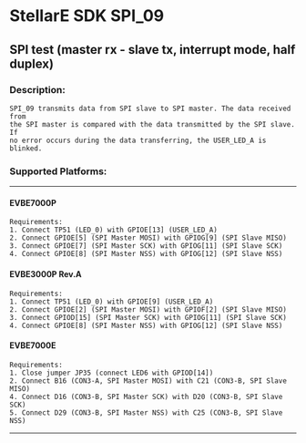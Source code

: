 # StellarE SDK SPI_09

## SPI test (master rx - slave tx, interrupt mode, half duplex)

### Description: 
	SPI_09 transmits data from SPI slave to SPI master. The data received from
	the SPI master is compared with the data transmitted by the SPI slave. If
	no error occurs during the data transferring, the USER_LED_A is blinked.
### Supported Platforms:
-----------------------------------------------------------
#### EVBE7000P
	Requirements:
	1. Connect TP51 (LED_0) with GPIOE[13] (USER_LED_A)
	2. Connect GPIOE[5] (SPI Master MOSI) with GPIOG[9] (SPI Slave MISO)
	3. Connect GPIOE[7] (SPI Master SCK) with GPIOG[11] (SPI Slave SCK)
	4. Connect GPIOE[8] (SPI Master NSS) with GPIOG[12] (SPI Slave NSS)
#### EVBE3000P Rev.A
	Requirements:
	1. Connect TP51 (LED_0) with GPIOE[9] (USER_LED_A)
	2. Connect GPIOE[2] (SPI Master MOSI) with GPIOF[2] (SPI Slave MISO)
	3. Connect GPIOD[15] (SPI Master SCK) with GPIOG[11] (SPI Slave SCK)
	4. Connect GPIOE[8] (SPI Master NSS) with GPIOG[12] (SPI Slave NSS)
#### EVBE7000E
	Requirements:
	1. Close jumper JP35 (connect LED6 with GPIOD[14])
	2. Connect B16 (CON3-A, SPI Master MOSI) with C21 (CON3-B, SPI Slave MISO)
	4. Connect D16 (CON3-B, SPI Master SCK) with D20 (CON3-B, SPI Slave SCK)
	5. Connect D29 (CON3-B, SPI Master NSS) with C25 (CON3-B, SPI Slave NSS)
-----------------------------------------------------------